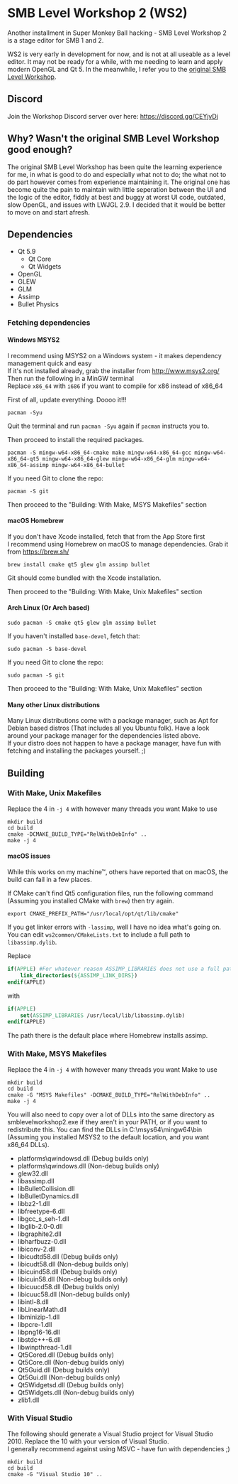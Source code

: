 SMB Level Workshop 2 (WS2)
==========================

Another installment in Super Monkey Ball hacking - SMB Level Workshop 2 is a stage editor for SMB 1 and 2.

WS2 is very early in development for now, and is not at all useable as a level editor. It may not be ready for a while, with me needing to learn and apply modern OpenGL and Qt 5. In the meanwhile, I refer you to the [original SMB Level Workshop](https://github.com/CraftedCart/SMBLevelWorkshop).

## Discord

Join the Workshop Discord server over here: https://discord.gg/CEYjvDj

## Why? Wasn't the original SMB Level Workshop good enough?

The original SMB Level Workshop has been quite the learning experience for me, in what is good to do and especially what not to do; the what not to do part however comes from experience maintaining it. The original one has become quite the pain to maintain with little seperation between the UI and the logic of the editor, fiddly at best and buggy at worst UI code, outdated, slow OpenGL, and issues with LWJGL 2.9. I decided that it would be better to move on and start afresh.

## Dependencies

- Qt 5.9
    - Qt Core
    - Qt Widgets
- OpenGL
- GLEW
- GLM
- Assimp
- Bullet Physics

### Fetching dependencies

#### Windows MSYS2
I recommend using MSYS2 on a Windows system - it makes dependency management quick and easy  
If it's not installed already, grab the installer from http://www.msys2.org/  
Then run the following in a MinGW terminal  
Replace `x86_64` with `i686` if you want to compile for x86 instead of x86_64  

First of all, update everything. Doooo it!!!

```shell
pacman -Syu
```

Quit the terminal and run `pacman -Syu` again if `pacman` instructs you to.

Then proceed to install the required packages.

```shell
pacman -S mingw-w64-x86_64-cmake make mingw-w64-x86_64-gcc mingw-w64-x86_64-qt5 mingw-w64-x86_64-glew mingw-w64-x86_64-glm mingw-w64-x86_64-assimp mingw-w64-x86_64-bullet
```

If you need Git to clone the repo:

```shell
pacman -S git
```

Then proceed to the "Building: With Make, MSYS Makefiles" section

#### macOS Homebrew

If you don't have Xcode installed, fetch that from the App Store first  
I recommend using Homebrew on macOS to manage dependencies. Grab it from https://brew.sh/

```shell
brew install cmake qt5 glew glm assimp bullet
```

Git should come bundled with the Xcode installation.

Then proceed to the "Building: With Make, Unix Makefiles" section

#### Arch Linux (Or Arch based)

```shell
sudo pacman -S cmake qt5 glew glm assimp bullet
```

If you haven't installed `base-devel`, fetch that:

```shell
sudo pacman -S base-devel
```

If you need Git to clone the repo:

```shell
sudo pacman -S git
```

Then proceed to the "Building: With Make, Unix Makefiles" section

#### Many other Linux distributions

Many Linux distributions come with a package manager, such as Apt for Debian based distros (That includes all you Ubuntu folk). Have a look around your package manager for the dependencies listed above.  
If your distro does not happen to have a package manager, have fun with fetching and installing the packages yourself. ;)

## Building

### With Make, Unix Makefiles

Replace the 4 in `-j 4` with however many threads you want Make to use

```shell
mkdir build
cd build
cmake -DCMAKE_BUILD_TYPE="RelWithDebInfo" ..
make -j 4
```

#### macOS issues

While this works on my machine™, others have reported that on macOS, the build can fail in a few places.

If CMake can't find Qt5 configuration files, run the following command (Assuming you installed CMake with `brew`) then try again.

```shell
export CMAKE_PREFIX_PATH="/usr/local/opt/qt/lib/cmake"
```

If you get linker errors with `-lassimp`, well I have no idea what's going on. You can edit `ws2common/CMakeLists.txt` to include a full path to `libassimp.dylib`.

Replace

```cmake
if(APPLE) #For whatever reason ASSIMP_LIBRARIES does not use a full path on macOS
    link_directories(${ASSIMP_LINK_DIRS})
endif(APPLE)
```

with

```cmake
if(APPLE)
    set(ASSIMP_LIBRARIES /usr/local/lib/libassimp.dylib)
endif(APPLE)
```

The path there is the default place where Homebrew installs assimp.

### With Make, MSYS Makefiles

Replace the 4 in `-j 4` with however many threads you want Make to use

```shell
mkdir build
cd build
cmake -G "MSYS Makefiles" -DCMAKE_BUILD_TYPE="RelWithDebInfo" ..
make -j 4
```

You will also need to copy over a lot of DLLs into the same directory as smblevelworkshop2.exe if they aren't in your PATH, or if you want to redistribute this.
You can find the DLLs in C:\msys64\mingw64\bin (Assuming you installed MSYS2 to the default location, and you want x86_64 DLLs).

- platforms\qwindowsd.dll (Debug builds only)
- platforms\qwindows.dll (Non-debug builds only)
- glew32.dll
- libassimp.dll
- libBulletCollision.dll
- libBulletDynamics.dll
- libbz2-1.dll
- libfreetype-6.dll
- libgcc_s_seh-1.dll
- libglib-2.0-0.dll
- libgraphite2.dll
- libharfbuzz-0.dll
- libiconv-2.dll
- libicudtd58.dll (Debug builds only)
- libicudt58.dll (Non-debug builds only)
- libicuind58.dll (Debug builds only)
- libicuin58.dll (Non-debug builds only)
- libicuucd58.dll (Debug builds only)
- libicuuc58.dll (Non-debug builds only)
- libintl-8.dll
- libLinearMath.dll
- libminizip-1.dll
- libpcre-1.dll
- libpng16-16.dll
- libstdc++-6.dll
- libwinpthread-1.dll
- Qt5Cored.dll (Debug builds only)
- Qt5Core.dll (Non-debug builds only)
- Qt5Guid.dll (Debug builds only)
- Qt5Gui.dll (Non-debug builds only)
- Qt5Widgetsd.dll (Debug builds only)
- Qt5Widgets.dll (Non-debug builds only)
- zlib1.dll

### With Visual Studio

The following should generate a Visual Studio project for Visual Studio 2010. Replace the 10 with your version of Visual Studio.  
I generally recommend against using MSVC - have fun with dependencies ;)

```shell
mkdir build
cd build
cmake -G "Visual Studio 10" ..
```

